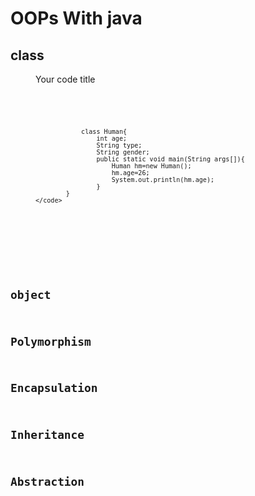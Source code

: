 # OOPs With java

## class

<figure>
  <figcaption>Your code title</figcaption>
  <pre>
    <code>
      <!-- your code here -->

                class Human{
                    int age;
                    String type;
                    String gender;
                    public static void main(String args[]){
                        Human hm=new Human();
                        hm.age=26;
                        System.out.println(hm.age);
                    }
            }
    </code>

  </pre>
</figure>

## object

## Polymorphism

## Encapsulation

## Inheritance

## Abstraction
